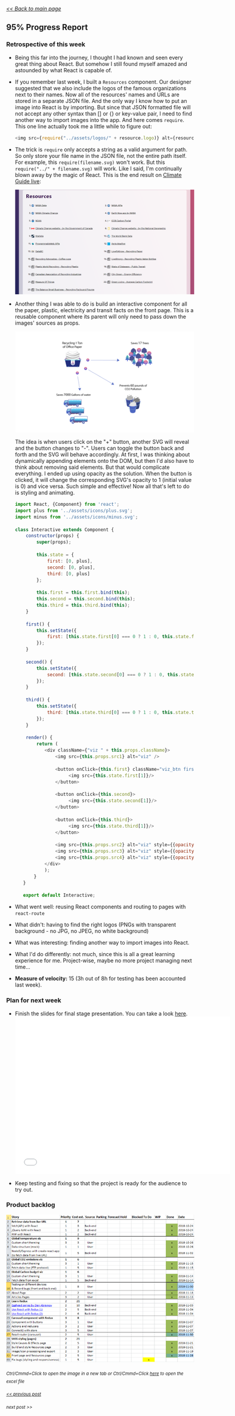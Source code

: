 _[<< Back to main page](https://maggievu.github.io/learning-reactjs/)_

## 95% Progress Report

### Retrospective of this week

- Being this far into the journey, I thought I had known and seen every great thing about React. But somehow I still found myself amazed and astounded by what React is capable of.

- If you remember last week, I built a ```Resources``` component. Our designer suggested that we also include the logos of the famous organizations next to their names. Now all of the resources' names and URLs are stored in a separate JSON file. And the only way I know how to put an image into React is by importing. But since that JSON formatted file will not accept any other syntax than [] or {} or key-value pair, I need to find another way to import images into the app. And here comes ```require```. This one line actually took me a little while to figure out:

    ```js
    <img src={require("../assets/logos/" + resource.logo)} alt={resource.name} />
    ```

- The trick is ```require``` only accepts a string as a valid argument for path. So only store your file name in the JSON file, not the entire path itself. For example, this ```require(filename.svg)``` won't work. But this ```require("../" + filename.svg)``` will work. Like I said, I'm continually blown away by the magic of React. This is the end result on [Climate Guide live](http://climateguide.tech/about):

    ![Resources page](../assets/images/week-11-26/resources.png "Resources page")

- Another thing I was able to do is build an interactive component for all the paper, plastic, electricity and transit facts on the front page. This is a reusable component where its parent will only need to pass down the images' sources as props.

    ![Paper Facts](../assets/images/week-11-26/paper.png "Paper Facts")

    The idea is when users click on the "+" button, another SVG will reveal and the button changes to "-". Users can toggle the button back and forth and the SVG will behave accordingly. At first, I was thinking about dynamically appending elements onto the DOM, but then I'd also have to think about removing said elements. But that would complicate everything. I ended up using opacity as the solution. When the button is clicked, it will change the corresponding SVG's opacity to 1 (initial value is 0) and vice versa. Such simple and effective! Now all that's left to do is styling and animating.

    ```js
    import React, {Component} from 'react';
    import plus from '../assets/icons/plus.svg';
    import minus from '../assets/icons/minus.svg';

    class Interactive extends Component {
        constructor(props) {
            super(props);

            this.state = {
                first: [0, plus],
                second: [0, plus],
                third: [0, plus]
            };

            this.first = this.first.bind(this);
            this.second = this.second.bind(this);
            this.third = this.third.bind(this);
        }

        first() {
            this.setState({
                first: [this.state.first[0] === 0 ? 1 : 0, this.state.first[1] === plus ? minus : plus]
            });
        }

        second() {
            this.setState({
                second: [this.state.second[0] === 0 ? 1 : 0, this.state.second[1] === plus ? minus : plus]
            });
        }

        third() {
            this.setState({
                third: [this.state.third[0] === 0 ? 1 : 0, this.state.third[1] === plus ? minus : plus]
            });
        }

        render() {
            return (
               <div className={"viz " + this.props.className}>
                   <img src={this.props.src1} alt="viz" />

                   <button onClick={this.first} className="viz_btn first">
                        <img src={this.state.first[1]}/>
                   </button>

                   <button onClick={this.second}>
                        <img src={this.state.second[1]}/>
                   </button>

                   <button onClick={this.third}>
                        <img src={this.state.third[1]}/>
                   </button>

                   <img src={this.props.src2} alt="viz" style={{opacity: this.state.first[0]}} />
                   <img src={this.props.src3} alt="viz" style={{opacity: this.state.second[0]}} />
                   <img src={this.props.src4} alt="viz" style={{opacity: this.state.third[0]}} />
               </div>
               );
           }
       }

       export default Interactive;
    ```

- What went well: reusing React components and routing to pages with ```react-route```

- What didn't: having to find the right logos (PNGs with transparent background - no JPG, no JPEG, no white background)

- What was interesting: finding another way to import images into React.

- What I'd do differently: not much, since this is all a great learning experience for me. Project-wise, maybe no more project managing next time...

- __Measure of velocity:__ 15 (3h out of 8h for testing has been accounted last week).

### Plan for next week

- Finish the slides for final stage presentation. You can take a look [here](https://slides.com/maggievu/climateguide/).
    <iframe src="//slides.com/maggievu/climateguide/embed" width="576" height="420" scrolling="no" frameborder="0" webkitallowfullscreen mozallowfullscreen allowfullscreen></iframe>
<p></p>

- Keep testing and fixing so that the project is ready for the audience to try out.

### Product backlog

[![Excel Backlog](../assets/images/week-11-26/project-95.png "Excel Backlog")](https://maggievu.github.io/learning-reactjs/assets/images/week-11-26/project-95.png)

_<sub>Ctrl/Cmmd+Click to open the image in a new tab or Ctrl/Cmmd+Click [here](https://drive.google.com/open?id=1UqVxv-_tcCPCLWfPdkwNCtPNyowQdERi) to open the excel file</sub>_


_<sub>[<< previous post](week-11-19)</sub>_

_<sub>next post >>[](week-12-03)</sub>_
